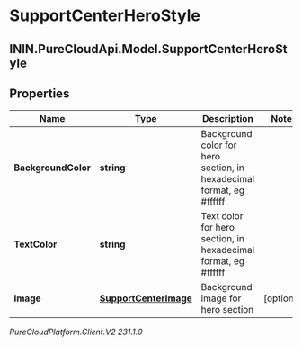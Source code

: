 # SupportCenterHeroStyle

## ININ.PureCloudApi.Model.SupportCenterHeroStyle

## Properties

|Name | Type | Description | Notes|
|------------ | ------------- | ------------- | -------------|
| **BackgroundColor** | **string** | Background color for hero section, in hexadecimal format, eg #ffffff | |
| **TextColor** | **string** | Text color for hero section, in hexadecimal format, eg #ffffff | |
| **Image** | [**SupportCenterImage**](SupportCenterImage) | Background image for hero section | [optional] |



_PureCloudPlatform.Client.V2 231.1.0_
